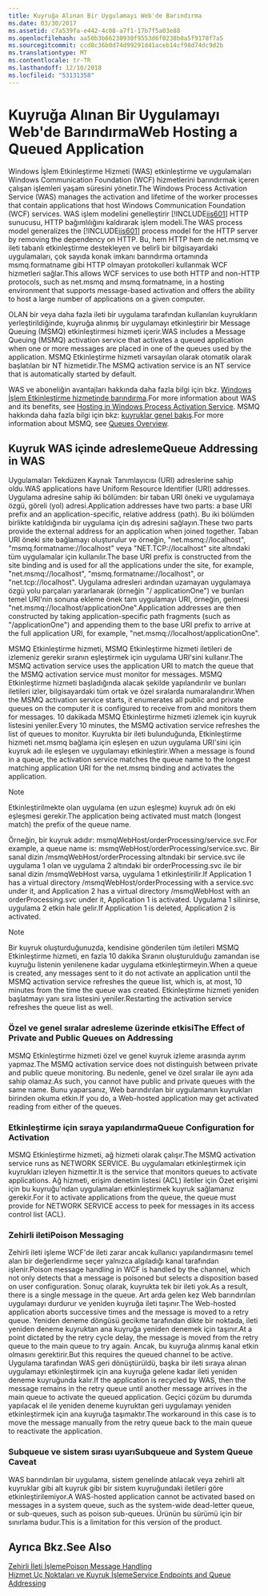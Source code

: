 ```yaml
---
title: Kuyruğa Alınan Bir Uygulamayı Web'de Barındırma
ms.date: 03/30/2017
ms.assetid: c7a539fa-e442-4c08-a7f1-17b7f5a03e88
ms.openlocfilehash: aa50b3b66230930f9553d6f0238b0a5f9178f7a5
ms.sourcegitcommit: ccd8c36b0d74d99291d41aceb14cf98d74dc9d2b
ms.translationtype: MT
ms.contentlocale: tr-TR
ms.lasthandoff: 12/10/2018
ms.locfileid: "53131358"
---
```

# <a name="web-hosting-a-queued-application"></a><span data-ttu-id="0e133-102">Kuyruğa Alınan Bir Uygulamayı Web'de Barındırma</span><span class="sxs-lookup"><span data-stu-id="0e133-102">Web Hosting a Queued Application</span></span>
<span data-ttu-id="0e133-103">Windows İşlem Etkinleştirme Hizmeti (WAS) etkinleştirme ve uygulamaları Windows Communication Foundation (WCF) hizmetlerini barındırmak içeren çalışan işlemleri yaşam süresini yönetir.</span><span class="sxs-lookup"><span data-stu-id="0e133-103">The Windows Process Activation Service (WAS) manages the activation and lifetime of the worker processes that contain applications that host Windows Communication Foundation (WCF) services.</span></span> <span data-ttu-id="0e133-104">WAS işlem modelini genelleştirir [!INCLUDE[iis601](../../../../includes/iis601-md.md)] HTTP sunucusu, HTTP bağımlılığını kaldırarak işlem modeli.</span><span class="sxs-lookup"><span data-stu-id="0e133-104">The WAS process model generalizes the [!INCLUDE[iis601](../../../../includes/iis601-md.md)] process model for the HTTP server by removing the dependency on HTTP.</span></span> <span data-ttu-id="0e133-105">Bu, hem HTTP hem de net.msmq ve ileti tabanlı etkinleştirme destekleyen ve belirli bir bilgisayardaki uygulamaları, çok sayıda konak imkanı barındırma ortamında msmq.formatname gibi HTTP olmayan protokolleri kullanmak WCF hizmetleri sağlar.</span><span class="sxs-lookup"><span data-stu-id="0e133-105">This allows WCF services to use both HTTP and non-HTTP protocols, such as net.msmq and msmq.formatname, in a hosting environment that supports message-based activation and offers the ability to host a large number of applications on a given computer.</span></span>  
  
 <span data-ttu-id="0e133-106">OLAN bir veya daha fazla ileti bir uygulama tarafından kullanılan kuyrukların yerleştirildiğinde, kuyruğa alınmış bir uygulamayı etkinleştirir bir Message Queuing (MSMQ) etkinleştirmesi hizmeti içerir.</span><span class="sxs-lookup"><span data-stu-id="0e133-106">WAS includes a Message Queuing (MSMQ) activation service that activates a queued application when one or more messages are placed in one of the queues used by the application.</span></span> <span data-ttu-id="0e133-107">MSMQ Etkinleştirme hizmeti varsayılan olarak otomatik olarak başlatılan bir NT hizmetidir.</span><span class="sxs-lookup"><span data-stu-id="0e133-107">The MSMQ activation service is an NT service that is automatically started by default.</span></span>  
  
 <span data-ttu-id="0e133-108">WAS ve aboneliğin avantajları hakkında daha fazla bilgi için bkz. [Windows İşlem Etkinleştirme hizmetinde barındırma](../../../../docs/framework/wcf/feature-details/hosting-in-windows-process-activation-service.md).</span><span class="sxs-lookup"><span data-stu-id="0e133-108">For more information about WAS and its benefits, see [Hosting in Windows Process Activation Service](../../../../docs/framework/wcf/feature-details/hosting-in-windows-process-activation-service.md).</span></span> <span data-ttu-id="0e133-109">MSMQ hakkında daha fazla bilgi için bkz: [kuyruklar genel bakış](../../../../docs/framework/wcf/feature-details/queues-overview.md).</span><span class="sxs-lookup"><span data-stu-id="0e133-109">For more information about MSMQ, see [Queues Overview](../../../../docs/framework/wcf/feature-details/queues-overview.md).</span></span>
  
## <a name="queue-addressing-in-was"></a><span data-ttu-id="0e133-110">Kuyruk WAS içinde adresleme</span><span class="sxs-lookup"><span data-stu-id="0e133-110">Queue Addressing in WAS</span></span>  
 <span data-ttu-id="0e133-111">Uygulamaları Tekdüzen Kaynak Tanımlayıcısı (URI) adreslerine sahip oldu.</span><span class="sxs-lookup"><span data-stu-id="0e133-111">WAS applications have Uniform Resource Identifier (URI) addresses.</span></span> <span data-ttu-id="0e133-112">Uygulama adresine sahip iki bölümden: bir taban URI öneki ve uygulamaya özgü, göreli (yol) adresi.</span><span class="sxs-lookup"><span data-stu-id="0e133-112">Application addresses have two parts: a base URI prefix and an application-specific, relative address (path).</span></span> <span data-ttu-id="0e133-113">Bu iki bölümden birlikte katıldığında bir uygulama için dış adresini sağlayın.</span><span class="sxs-lookup"><span data-stu-id="0e133-113">These two parts provide the external address for an application when joined together.</span></span> <span data-ttu-id="0e133-114">Taban URI öneki site bağlamayı oluşturulur ve örneğin, "net.msmq://localhost", "msmq.formatname://localhost" veya "NET.TCP://localhost" site altındaki tüm uygulamalar için kullanılır.</span><span class="sxs-lookup"><span data-stu-id="0e133-114">The base URI prefix is constructed from the site binding and is used for all the applications under the site, for example, "net.msmq://localhost", "msmq.formatname://localhost", or "net.tcp://localhost".</span></span> <span data-ttu-id="0e133-115">Uygulama adresleri ardından uzamayan uygulamaya özgü yolu parçaları yararlanarak (örneğin "/ applicationOne") ve bunları temel URI'nin sonuna ekleme önek tam uygulamayı URI, örneğin, gelmesi "net.msmq://localhost/applicationOne".</span><span class="sxs-lookup"><span data-stu-id="0e133-115">Application addresses are then constructed by taking application-specific path fragments (such as "/applicationOne") and appending them to the base URI prefix to arrive at the full application URI, for example, "net.msmq://localhost/applicationOne".</span></span>  
  
 <span data-ttu-id="0e133-116">MSMQ Etkinleştirme hizmeti, MSMQ Etkinleştirme hizmeti iletileri de izlemeniz gerekir sıranın eşleştirmek için uygulama URI'sini kullanır.</span><span class="sxs-lookup"><span data-stu-id="0e133-116">The MSMQ activation service uses the application URI to match the queue that the MSMQ activation service must monitor for messages.</span></span> <span data-ttu-id="0e133-117">MSMQ Etkinleştirme hizmeti başladığında alacak şekilde yapılandırılır ve bunları iletileri izler, bilgisayardaki tüm ortak ve özel sıralarda numaralandırır.</span><span class="sxs-lookup"><span data-stu-id="0e133-117">When the MSMQ activation service starts, it enumerates all public and private queues on the computer it is configured to receive from and monitors them for messages.</span></span> <span data-ttu-id="0e133-118">10 dakikada MSMQ Etkinleştirme hizmeti izlemek için kuyruk listesini yeniler.</span><span class="sxs-lookup"><span data-stu-id="0e133-118">Every 10 minutes, the MSMQ activation service refreshes the list of queues to monitor.</span></span> <span data-ttu-id="0e133-119">Kuyrukta bir ileti bulunduğunda, Etkinleştirme hizmeti net.msmq bağlama için eşleşen en uzun uygulama URI'sini için kuyruk adı ile eşleşen ve uygulamayı etkinleştirir.</span><span class="sxs-lookup"><span data-stu-id="0e133-119">When a message is found in a queue, the activation service matches the queue name to the longest matching application URI for the net.msmq binding and activates the application.</span></span>  
  
> [!NOTE]
>  <span data-ttu-id="0e133-120">Etkinleştirilmekte olan uygulama (en uzun eşleşme) kuyruk adı ön eki eşleşmesi gerekir.</span><span class="sxs-lookup"><span data-stu-id="0e133-120">The application being activated must match (longest match) the prefix of the queue name.</span></span>  
  
 <span data-ttu-id="0e133-121">Örneğin, bir kuyruk adıdır: msmqWebHost/orderProcessing/service.svc.</span><span class="sxs-lookup"><span data-stu-id="0e133-121">For example, a queue name is: msmqWebHost/orderProcessing/service.svc.</span></span> <span data-ttu-id="0e133-122">Bir sanal dizin /msmqWebHost/orderProcessing altındaki bir service.svc ile uygulama 1 olan ve uygulama 2 altındaki bir orderProcessing.svc ile bir sanal dizin /msmqWebHost varsa, uygulama 1 etkinleştirilir.</span><span class="sxs-lookup"><span data-stu-id="0e133-122">If Application 1 has a virtual directory /msmqWebHost/orderProcessing with a service.svc under it, and Application 2 has a virtual directory /msmqWebHost with an orderProcessing.svc under it, Application 1 is activated.</span></span> <span data-ttu-id="0e133-123">Uygulama 1 silinirse, uygulama 2 etkin hale gelir.</span><span class="sxs-lookup"><span data-stu-id="0e133-123">If Application 1 is deleted, Application 2 is activated.</span></span>  
  
> [!NOTE]
>  <span data-ttu-id="0e133-124">Bir kuyruk oluşturduğunuzda, kendisine gönderilen tüm iletileri MSMQ Etkinleştirme hizmeti, en fazla 10 dakika Sıranın oluşturulduğu zamandan ise kuyruğu listenin yenilenene kadar uygulama etkinleştirmeyin.</span><span class="sxs-lookup"><span data-stu-id="0e133-124">When a queue is created, any messages sent to it do not activate an application until the MSMQ activation service refreshes the queue list, which is, at most, 10 minutes from the time the queue was created.</span></span> <span data-ttu-id="0e133-125">Etkinleştirme hizmeti yeniden başlatmayı yanı sıra listesini yeniler.</span><span class="sxs-lookup"><span data-stu-id="0e133-125">Restarting the activation service refreshes the queue list as well.</span></span>  
  
### <a name="the-effect-of-private-and-public-queues-on-addressing"></a><span data-ttu-id="0e133-126">Özel ve genel sıralar adresleme üzerinde etkisi</span><span class="sxs-lookup"><span data-stu-id="0e133-126">The Effect of Private and Public Queues on Addressing</span></span>  
 <span data-ttu-id="0e133-127">MSMQ Etkinleştirme hizmeti özel ve genel kuyruk izleme arasında ayrım yapmaz.</span><span class="sxs-lookup"><span data-stu-id="0e133-127">The MSMQ activation service does not distinguish between private and public queue monitoring.</span></span> <span data-ttu-id="0e133-128">Bu nedenle, genel ve özel sıralar ile aynı ada sahip olamaz.</span><span class="sxs-lookup"><span data-stu-id="0e133-128">As such, you cannot have public and private queues with the same name.</span></span> <span data-ttu-id="0e133-129">Bunu yaparsanız, Web barındırılan bir uygulamanın kuyrukları birinden okuma etkin.</span><span class="sxs-lookup"><span data-stu-id="0e133-129">If you do, a Web-hosted application may get activated reading from either of the queues.</span></span>  
  
### <a name="queue-configuration-for-activation"></a><span data-ttu-id="0e133-130">Etkinleştirme için sıraya yapılandırma</span><span class="sxs-lookup"><span data-stu-id="0e133-130">Queue Configuration for Activation</span></span>  
 <span data-ttu-id="0e133-131">MSMQ Etkinleştirme hizmeti, ağ hizmeti olarak çalışır.</span><span class="sxs-lookup"><span data-stu-id="0e133-131">The MSMQ activation service runs as NETWORK SERVICE.</span></span> <span data-ttu-id="0e133-132">Bu uygulamaları etkinleştirmek için kuyrukları izleyen hizmettir.</span><span class="sxs-lookup"><span data-stu-id="0e133-132">It is the service that monitors queues to activate applications.</span></span> <span data-ttu-id="0e133-133">Ağ hizmeti, erişim denetim listesi (ACL) iletiler için Özet erişimi için bu kuyruğu'ndan uygulamaları etkinleştirmek kuyruk sağlamanız gerekir.</span><span class="sxs-lookup"><span data-stu-id="0e133-133">For it to activate applications from the queue, the queue must provide for NETWORK SERVICE access to peek for messages in its access control list (ACL).</span></span>  
  
### <a name="poison-messaging"></a><span data-ttu-id="0e133-134">Zehirli ileti</span><span class="sxs-lookup"><span data-stu-id="0e133-134">Poison Messaging</span></span>  
 <span data-ttu-id="0e133-135">Zehirli ileti işleme WCF'de ileti zarar ancak kullanıcı yapılandırmasını temel alan bir değerlendirme seçer yalnızca algıladığı kanal tarafından işlenir.</span><span class="sxs-lookup"><span data-stu-id="0e133-135">Poison message handling in WCF is handled by the channel, which not only detects that a message is poisoned but selects a disposition based on user configuration.</span></span> <span data-ttu-id="0e133-136">Sonuç olarak, kuyrukta tek bir ileti yok.</span><span class="sxs-lookup"><span data-stu-id="0e133-136">As a result, there is a single message in the queue.</span></span> <span data-ttu-id="0e133-137">Art arda gelen kez Web barındırılan uygulamayı durdurur ve yeniden kuyruğa ileti taşınır.</span><span class="sxs-lookup"><span data-stu-id="0e133-137">The Web-hosted application aborts successive times and the message is moved to a retry queue.</span></span> <span data-ttu-id="0e133-138">Yeniden deneme döngüsü gecikme tarafından dikte bir noktada, ileti yeniden deneme kuyruktan ana kuyruğa yeniden denemek için taşınır.</span><span class="sxs-lookup"><span data-stu-id="0e133-138">At a point dictated by the retry cycle delay, the message is moved from the retry queue to the main queue to try again.</span></span> <span data-ttu-id="0e133-139">Ancak, bu kuyruğa alınmış kanal etkin olmasını gerektirir.</span><span class="sxs-lookup"><span data-stu-id="0e133-139">But this requires the queued channel to be active.</span></span> <span data-ttu-id="0e133-140">Uygulama tarafından WAS geri dönüştürüldü, başka bir ileti sıraya alınan uygulamayı etkinleştirmek için ana kuyruğa gelene kadar ileti yeniden deneme kuyruğunda kalır.</span><span class="sxs-lookup"><span data-stu-id="0e133-140">If the application is recycled by WAS, then the message remains in the retry queue until another message arrives in the main queue to activate the queued application.</span></span> <span data-ttu-id="0e133-141">Geçici çözüm bu durumda yapılacak el ile yeniden deneme kuyruktan geri uygulamayı yeniden etkinleştirmek için ana kuyruğa taşımaktır.</span><span class="sxs-lookup"><span data-stu-id="0e133-141">The workaround in this case is to move the message manually from the retry queue back to the main queue to reactivate the application.</span></span>  
  
### <a name="subqueue-and-system-queue-caveat"></a><span data-ttu-id="0e133-142">Subqueue ve sistem sırası uyarı</span><span class="sxs-lookup"><span data-stu-id="0e133-142">Subqueue and System Queue Caveat</span></span>  
 <span data-ttu-id="0e133-143">WAS barındırılan bir uygulama, sistem genelinde atılacak veya zehirli alt kuyruklar gibi alt kuyruk gibi bir sistem kuyruğundaki iletileri göre etkinleştirilemiyor.</span><span class="sxs-lookup"><span data-stu-id="0e133-143">A WAS-hosted application cannot be activated based on messages in a system queue, such as the system-wide dead-letter queue, or sub-queues, such as poison sub-queues.</span></span> <span data-ttu-id="0e133-144">Ürünün bu sürümü için bir sınırlama budur.</span><span class="sxs-lookup"><span data-stu-id="0e133-144">This is a limitation for this version of the product.</span></span>  
  
## <a name="see-also"></a><span data-ttu-id="0e133-145">Ayrıca Bkz.</span><span class="sxs-lookup"><span data-stu-id="0e133-145">See Also</span></span>  
 [<span data-ttu-id="0e133-146">Zehirli İleti İşleme</span><span class="sxs-lookup"><span data-stu-id="0e133-146">Poison Message Handling</span></span>](../../../../docs/framework/wcf/feature-details/poison-message-handling.md)  
 [<span data-ttu-id="0e133-147">Hizmet Uç Noktaları ve Kuyruk İşleme</span><span class="sxs-lookup"><span data-stu-id="0e133-147">Service Endpoints and Queue Addressing</span></span>](../../../../docs/framework/wcf/feature-details/service-endpoints-and-queue-addressing.md)

